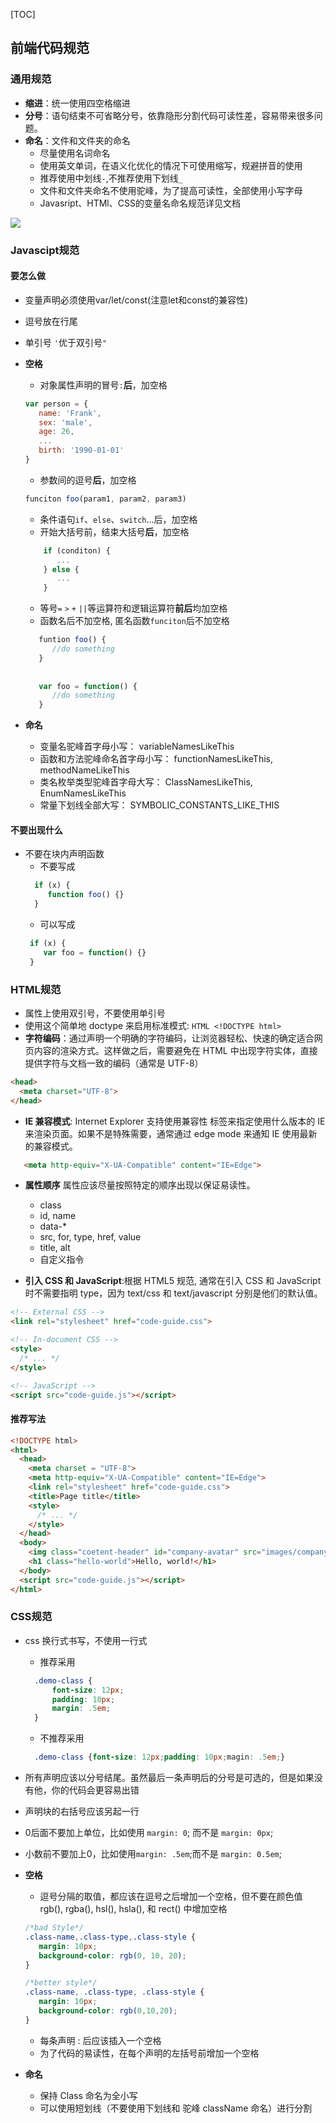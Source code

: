 [TOC]
## 前端代码规范

### 通用规范
- **缩进**：统一使用四空格缩进
- **分号**：语句结束不可省略分号，依靠隐形分割代码可读性差，容易带来很多问题。
- **命名**：文件和文件夹的命名
	- 尽量使用名词命名
	- 使用英文单词，在语义化优化的情况下可使用缩写，规避拼音的使用
	- 推荐使用中划线`-`,不推荐使用下划线`_`
	- 文件和文件夹命名不使用驼峰，为了提高可读性，全部使用小写字母
	- Javasript、HTMl、CSS的变量名命名规范详见文档
	
 ![](https://ooo.0o0.ooo/2017/06/16/59434b07259d0.jpeg)

### Javascipt规范
#### 要怎么做
- 变量声明必须使用var/let/const(注意let和const的兼容性)
- 逗号放在行尾
- 单引号 `'`优于双引号`"`

- **空格**
	- 对象属性声明的冒号`:`**后**，加空格
	```javascript
   var person = {
       name: 'Frank',
       sex: 'male',
       age: 26,
       ...
       birth: '1990-01-01'
   }
	```
	- 参数间的逗号**后**，加空格
	```javascript
    funciton foo(param1, param2, param3)
    ```
	- 条件语句`if`、`else`、`switch`...后，加空格
	- 开始大括号前，结束大括号**后**，加空格
	```javascript
        if (conditon) {
           ...  
        } else {
           ...
        }
    ```
	- 等号`=` `>` `+` `||`等运算符和逻辑运算符**前后**均加空格
	- 函数名后不加空格, 匿名函数`funciton`后不加空格
	```javascript
       funtion foo() {
          //do something
       }
       
       
       var foo = function() {
          //do something
       }
    ```


- **命名**
    - 变量名驼峰首字母小写： variableNamesLikeThis
	- 函数和方法驼峰命名首字母小写： functionNamesLikeThis, methodNameLikeThis
	- 类名枚举类型驼峰首字母大写： ClassNamesLikeThis, EnumNamesLikeThis
	- 常量下划线全部大写： SYMBOLIC_CONSTANTS_LIKE_THIS

#### 不要出现什么
- 不要在块内声明函数
  - 不要写成
   ``` javascript
  	 if (x) {
        function foo() {}
  	 }
	```
   - 可以写成
	``` javascript
  	 if (x) {
        var foo = function() {}
  	 }
	```

### HTML规范

- 属性上使用双引号，不要使用单引号
- 使用这个简单地 doctype 来启用标准模式: ``` HTML <!DOCTYPE html> ```
- **字符编码**：通过声明一个明确的字符编码，让浏览器轻松、快速的确定适合网页内容的渲染方式。这样做之后，需要避免在 HTML 中出现字符实体，直接提供字符与文档一致的编码（通常是 UTF-8）
``` HTML
<head>
  <meta charset="UTF-8">
</head>
```
- **IE 兼容模式**: Internet Explorer 支持使用兼容性 <meta> 标签来指定使用什么版本的 IE 来渲染页面。如果不是特殊需要，通常通过 edge mode 来通知 IE 使用最新的兼容模式。
``` HTML
   <meta http-equiv="X-UA-Compatible" content="IE=Edge">
```
- **属性顺序**
   属性应该尽量按照特定的顺序出现以保证易读性。
  - class
  - id, name
  - data-*
  -  src, for, type, href, value
  -  title, alt
  -  自定义指令

- **引入 CSS 和 JavaScript**:根据 HTML5 规范, 通常在引入 CSS 和 JavaScript 时不需要指明 type，因为 text/css 和 text/javascript 分别是他们的默认值。
``` HTML
<!-- External CSS -->
<link rel="stylesheet" href="code-guide.css">

<!-- In-document CSS -->
<style>
  /* ... */
</style>

<!-- JavaScript -->
<script src="code-guide.js"></script>

```


#### 推荐写法

``` HTML
<!DOCTYPE html>
<html>
  <head>
    <meta charset = "UTF-8">
    <meta http-equiv="X-UA-Compatible" content="IE=Edge">
    <link rel="stylesheet" href="code-guide.css">
    <title>Page title</title>
    <style>
      /* ... */
    </style>
  </head>
  <body>
    <img class="coetent-header" id="company-avatar" src="images/company-logo.png" alt="Company">
    <h1 class="hello-world">Hello, world!</h1>
  </body>
  <script src="code-guide.js"></script>
</html>
```


### CSS规范

- css 换行式书写，不使用一行式
	- 推荐采用
  ```CSS
    .demo-class {
        font-size: 12px;
        padding: 10px;
        margin: .5em;
    }
  ```
  - 不推荐采用
  ```CSS
    .demo-class {font-size: 12px;padding: 10px;magin: .5em;}
  ```
- 所有声明应该以分号结尾。虽然最后一条声明后的分号是可选的，但是如果没有他，你的代码会更容易出错
- 声明块的右括号应该另起一行
- 0后面不要加上单位，比如使用 `margin: 0`; 而不是 `margin: 0px`;
- 小数前不要加上0，比如使用`margin: .5em`;而不是 `margin: 0.5em`;
- **空格** 
	- 逗号分隔的取值，都应该在逗号之后增加一个空格，但不要在颜色值 rgb(), rgba(), hsl(), hsla(), 和 rect() 中增加空格
	```CSS
    /*bad Style*/
    .class-name,.class-type,.class-style {
       margin: 10px;
       background-color: rgb(0, 10, 20);
    }
    
    /*better style*/
    .class-name, .class-type, .class-style {
       margin: 10px;
       background-color: rgb(0,10,20);
    }
    ```
	- 每条声明 : 后应该插入一个空格
	- 为了代码的易读性，在每个声明的左括号前增加一个空格

- **命名**
  - 保持 Class 命名为全小写
  - 可以使用短划线（不要使用下划线和 驼峰 className 命名）进行分割





